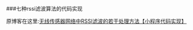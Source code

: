 ###七种rssi滤波算法的代码实现

原博客在这里:[无线传感器网络中RSSI滤波的若干处理方法【小程序代码实现】](https://blog.csdn.net/yukinorong/article/details/82357186)

